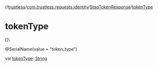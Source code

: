 //[trustless](../../../index.md)/[com.trustless.requests.identity](../index.md)/[StaqTokenResponse](index.md)/[tokenType](token-type.md)

# tokenType

[]\

@SerialName(value = &quot;token_type&quot;)

val [tokenType](token-type.md): [String](https://kotlinlang.org/api/latest/jvm/stdlib/kotlin/-string/index.html)
